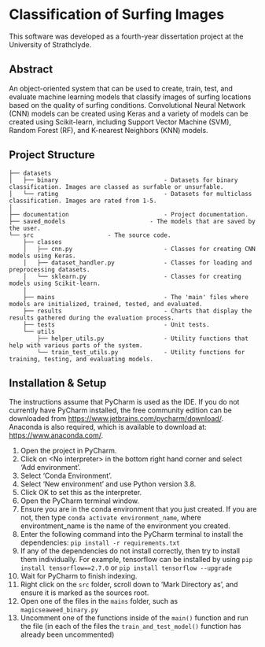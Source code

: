 # Classification of Surfing Images

This software was developed as a fourth-year dissertation project at the University of Strathclyde.

## Abstract

An object-oriented system that can be used to create, train, test, and evaluate machine learning models that classify images of surfing locations based on the quality of surfing conditions. Convolutional Neural Network (CNN) models can be created using Keras and a variety of models can be created using Scikit-learn, including Support Vector Machine (SVM), Random Forest (RF), and K-nearest Neighbors (KNN) models.


## Project Structure

```
├── datasets
│   ├── binary                              - Datasets for binary classification. Images are classed as surfable or unsurfable.
│   └── rating                              - Datasets for multiclass classification. Images are rated from 1-5.
│
├── documentation                           - Project documentation.
├── saved_models 	                    - The models that are saved by the user.
└── src    		   		    - The source code.
    ├── classes
    │   ├── cnn.py                          - Classes for creating CNN models using Keras.
    │   ├── dataset_handler.py              - Classes for loading and preprocessing datasets.
    │   └── sklearn.py                      - Classes for creating models using Scikit-learn.
    │
    ├── mains	      	                    - The 'main' files where models are initialized, trained, tested, and evaluated.
    ├── results	      	                    - Charts that display the results gathered during the evaluation process.
    ├── tests	      	                    - Unit tests.
    └── utils
        ├── helper_utils.py                 - Utility functions that help with various parts of the system.
        └── train_test_utils.py             - Utility functions for training, testing, and evaluating models.
```

## Installation & Setup

The instructions assume that PyCharm is used as the IDE. If you do not currently have PyCharm installed, the free community edition can be downloaded from https://www.jetbrains.com/pycharm/download/. Anaconda is also required, which is available to download at: https://www.anaconda.com/.

1. Open the project in PyCharm.
2. Click on &lt;No interpreter&gt; in the bottom right hand corner and select ‘Add environment’.
3. Select ‘Conda Environment’.
4. Select ‘New environment’ and use Python version 3.8.
5. Click OK to set this as the interpreter.
6. Open the PyCharm terminal window.
7. Ensure you are in the conda environment that you just created. If you are not, then type `conda activate environment_name`, where environtment_name is the name of the environment you created.
8. Enter the following command into the PyCharm terminal to install the dependencies: `pip install -r requirements.txt`
9. If any of the dependencies do not install correctly, then try to install them individually. For example, tensorflow can be installed by using `pip install tensorflow==2.7.0` or `pip install tensorflow --upgrade`
10. Wait for PyCharm to finish indexing.
11. Right click on the `src` folder, scroll down to ‘Mark Directory as’, and ensure it is marked as the sources root.
12. Open one of the files in the `mains` folder, such as `magicseaweed_binary.py`
13. Uncomment one of the functions inside of the `main()` function and run the file (in each of the files the `train_and_test_model()` function has already been uncommented)

